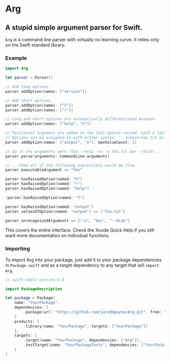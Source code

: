 # Arg

## A stupid simple argument parser for Swift.

`Arg` is a command line parser with virtually no learning curve. It relies only on the Swift
standard library.

### Example

```swift
import Arg

let parser = Parser()

// Add long options.
parser.addOption(names: ["version"])

// Add short options.
parser.addOption(names: ["f"])
parser.addOption(names: ["r"])

// Long and short options are automatically differentiated between.
parser.addOption(names: ["help", "h"])

// Positional argument are added to the last option raised, with a limit you define.
// Options can be assigned to with either syntax: `--output=foo.txt or --output foo.txt`
parser.addOption(names: ["output", "o"], maxValueCount: 1)

// So if the arguments were "foo --help -ru -o foo.txt bar --blah"...
parser.parse(arguments: CommandLine.arguments)

// ...then all of the following expressions would be true.
parser.executableArgument == "foo"

parser.hasRaisedOption(named: "h")
parser.hasRaisedOption(named: "r")
parser.hasRaisedOption(named: "help")

!parser.hasRaisedOption(named: "f")

parser.hasRaisedOption(named: "output")
parser.valuesOfOption(named: "output") == ["foo.txt"]

parser.unrecognizedArguments == ["-u", "bar", "--blah"]
```

This covers the entire interface. Check the Xcode Quick Help if you still want more documentation
on individual functions.

### Importing

To import Arg into your package, just add it to your package dependencies in `Package.swift` and as
a target dependency to any target that will `import Arg`.

```swift
// swift-tools-version:4.0

import PackageDescription

let package = Package(
    name: "YourPackage",
    dependencies: [
        .package(url: "https://github.com/jaredmpayne/Arg.git", from: "1.0")
    ]
    products: [
        .library(name: "YourPackage", targets: ["YourPackage"])
    ],
    targets: [
        .target(name: "YourPackage", dependencies: ["Arg"]),
        .testTarget(name: "YourPackageTests", dependencies: ["YourPackage"])
    ]
)
```

